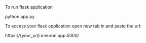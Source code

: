 To run flask application

python app.py

To access your flask application open new tab in and paste the url:

https://{your_url}.ineuron.app:5000/

